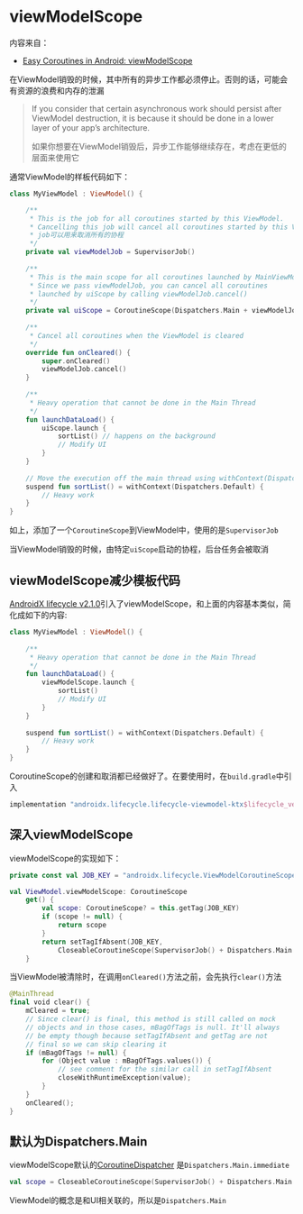 # viewModelScope

内容来自：

+ [Easy Coroutines in Android: viewModelScope](https://medium.com/androiddevelopers/easy-coroutines-in-android-viewmodelscope-25bffb605471)

在ViewModel销毁的时候，其中所有的异步工作都必须停止。否则的话，可能会有资源的浪费和内存的泄漏

> If you consider that certain asynchronous work should persist after ViewModel destruction, it is because it should be done in a lower layer of your app’s architecture.
>
> 如果你想要在ViewModel销毁后，异步工作能够继续存在，考虑在更低的层面来使用它

通常ViewModel的样板代码如下：

```kotlin
class MyViewModel : ViewModel() {

    /**
     * This is the job for all coroutines started by this ViewModel.
     * Cancelling this job will cancel all coroutines started by this ViewModel.
     * job可以用来取消所有的协程
     */
    private val viewModelJob = SupervisorJob()
    
    /**
     * This is the main scope for all coroutines launched by MainViewModel.
     * Since we pass viewModelJob, you can cancel all coroutines 
     * launched by uiScope by calling viewModelJob.cancel()
     */
    private val uiScope = CoroutineScope(Dispatchers.Main + viewModelJob)
    
    /**
     * Cancel all coroutines when the ViewModel is cleared
     */
    override fun onCleared() {
        super.onCleared()
        viewModelJob.cancel()
    }
    
    /**
     * Heavy operation that cannot be done in the Main Thread
     */
    fun launchDataLoad() {
        uiScope.launch {
            sortList() // happens on the background
            // Modify UI
        }
    }
    
    // Move the execution off the main thread using withContext(Dispatchers.Default)
    suspend fun sortList() = withContext(Dispatchers.Default) {
        // Heavy work
    }
}
```

如上，添加了一个`CoroutineScope`到ViewModel中，使用的是`SupervisorJob`

当ViewModel销毁的时候，由特定`uiScope`启动的协程，后台任务会被取消



## viewModelScope减少模板代码

[AndroidX lifecycle v2.1.0](https://developer.android.com/jetpack/androidx/releases/lifecycle)引入了viewModelScope，和上面的内容基本类似，简化成如下的内容:

```kotlin
class MyViewModel : ViewModel() {
  
    /**
     * Heavy operation that cannot be done in the Main Thread
     */
    fun launchDataLoad() {
        viewModelScope.launch {
            sortList()
            // Modify UI
        }
    }
  
    suspend fun sortList() = withContext(Dispatchers.Default) {
        // Heavy work
    }
}
```

CoroutineScope的创建和取消都已经做好了。在要使用时，在`build.gradle`中引入

```kotlin
implementation "androidx.lifecycle.lifecycle-viewmodel-ktx$lifecycle_version"
```



## 深入viewModelScope

viewModelScope的实现如下：

```kotlin
private const val JOB_KEY = "androidx.lifecycle.ViewModelCoroutineScope.JOB_KEY"

val ViewModel.viewModelScope: CoroutineScope
    get() {
        val scope: CoroutineScope? = this.getTag(JOB_KEY)
        if (scope != null) {
            return scope
        }
        return setTagIfAbsent(JOB_KEY,
            CloseableCoroutineScope(SupervisorJob() + Dispatchers.Main.immediate))
    }
```

当ViewModel被清除时，在调用`onCleared()`方法之前，会先执行`clear()`方法

```kotlin
@MainThread
final void clear() {
    mCleared = true;
    // Since clear() is final, this method is still called on mock 
    // objects and in those cases, mBagOfTags is null. It'll always 
    // be empty though because setTagIfAbsent and getTag are not 
    // final so we can skip clearing it
    if (mBagOfTags != null) {
        for (Object value : mBagOfTags.values()) {
            // see comment for the similar call in setTagIfAbsent
            closeWithRuntimeException(value);
        }
    }
    onCleared();
}
```



## 默认为Dispatchers.Main

viewModelScope默认的[CoroutineDispatcher](https://kotlin.github.io/kotlinx.coroutines/kotlinx-coroutines-core/kotlinx.coroutines/-coroutine-dispatcher/index.html) 是`Dispatchers.Main.immediate`

```kotlin
val scope = CloseableCoroutineScope(SupervisorJob() + Dispatchers.Main.immediate)
```

ViewModel的概念是和UI相关联的，所以是`Dispatchers.Main`

